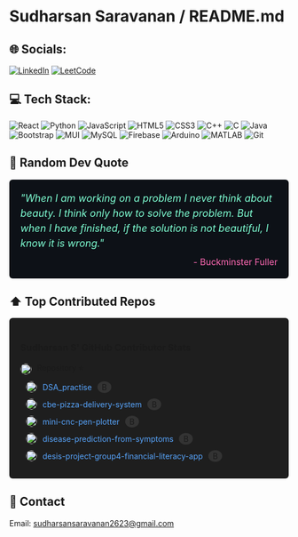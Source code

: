 # Sudharsan Saravanan / README.md

## 🌐 Socials:
[![LinkedIn](https://img.shields.io/badge/LinkedIn-0077B5?style=for-the-badge&logo=linkedin&logoColor=white)](https://www.linkedin.com/in/sudharsan-saravanan-456544299/)
[![LeetCode](https://img.shields.io/badge/LeetCode-FFA116?style=for-the-badge&logo=leetcode&logoColor=white)](https://leetcode.com/profile/sudharsansaravanan2623)

## 💻 Tech Stack:
![React](https://img.shields.io/badge/react-%2320232a.svg?style=for-the-badge&logo=react&logoColor=%2361DAFB)
![Python](https://img.shields.io/badge/python-3670A0?style=for-the-badge&logo=python&logoColor=ffdd54)
![JavaScript](https://img.shields.io/badge/javascript-%23323330.svg?style=for-the-badge&logo=javascript&logoColor=%23F7DF1E)
![HTML5](https://img.shields.io/badge/html5-%23E34F26.svg?style=for-the-badge&logo=html5&logoColor=white)
![CSS3](https://img.shields.io/badge/css3-%231572B6.svg?style=for-the-badge&logo=css3&logoColor=white)
![C++](https://img.shields.io/badge/c++-%2300599C.svg?style=for-the-badge&logo=c%2B%2B&logoColor=white)
![C](https://img.shields.io/badge/c-%2300599C.svg?style=for-the-badge&logo=c&logoColor=white)
![Java](https://img.shields.io/badge/java-%23ED8B00.svg?style=for-the-badge&logo=java&logoColor=white)
![Bootstrap](https://img.shields.io/badge/bootstrap-%23563D7C.svg?style=for-the-badge&logo=bootstrap&logoColor=white)
![MUI](https://img.shields.io/badge/MUI-%230081CB.svg?style=for-the-badge&logo=mui&logoColor=white)
![MySQL](https://img.shields.io/badge/mysql-%2300f.svg?style=for-the-badge&logo=mysql&logoColor=white)
![Firebase](https://img.shields.io/badge/firebase-%23039BE5.svg?style=for-the-badge&logo=firebase)
![Arduino](https://img.shields.io/badge/-Arduino-00979D?style=for-the-badge&logo=Arduino&logoColor=white)
![MATLAB](https://img.shields.io/badge/-MATLAB-0076A8?style=for-the-badge&logo=mathworks&logoColor=white)
![Git](https://img.shields.io/badge/git-%23F05033.svg?style=for-the-badge&logo=git&logoColor=white)

## 💭 Random Dev Quote
<div style="background-color: #0D1117; border-radius: 6px; padding: 20px; margin: 10px 0;">

<div style="color: #7FFFD4; font-size: 18px; font-style: italic; line-height: 1.5;">
"When I am working on a problem I never think about beauty. I think only how to solve the problem. But when I have finished, if the solution is not beautiful, I know it is wrong."
</div>

<div style="color: #FF69B4; font-size: 16px; text-align: right; margin-top: 10px;">
- Buckminster Fuller
</div>

</div>

## ⬆️ Top Contributed Repos
<div style="background-color: #1e1e1e; border-radius: 6px; padding: 20px; margin: 10px 0;">

### Sudharsan S' GitHub Contributor Stats

<div style="display: flex; align-items: center; gap: 10px; margin: 5px 0;">
    <img src="https://github.com/github.png" width="20" style="border-radius: 50%;">
    Repository ⭐
</div>

<div style="margin-left: 10px;">
    <div style="display: flex; align-items: center; gap: 10px; margin: 10px 0;">
        <img src="https://github.com/github.png" width="20" style="border-radius: 50%;">
        <a href="#" style="color: #58a6ff; text-decoration: none;">DSA_practise</a>
        <span style="background-color: #333; border-radius: 50%; padding: 2px 8px;">B</span>
    </div>
    <div style="display: flex; align-items: center; gap: 10px; margin: 10px 0;">
        <img src="https://github.com/github.png" width="20" style="border-radius: 50%;">
        <a href="#" style="color: #58a6ff; text-decoration: none;">cbe-pizza-delivery-system</a>
        <span style="background-color: #333; border-radius: 50%; padding: 2px 8px;">B</span>
    </div>
    <div style="display: flex; align-items: center; gap: 10px; margin: 10px 0;">
        <img src="https://github.com/github.png" width="20" style="border-radius: 50%;">
        <a href="#" style="color: #58a6ff; text-decoration: none;">mini-cnc-pen-plotter</a>
        <span style="background-color: #333; border-radius: 50%; padding: 2px 8px;">B</span>
    </div>
    <div style="display: flex; align-items: center; gap: 10px; margin: 10px 0;">
        <img src="https://github.com/github.png" width="20" style="border-radius: 50%;">
        <a href="#" style="color: #58a6ff; text-decoration: none;">disease-prediction-from-symptoms</a>
        <span style="background-color: #333; border-radius: 50%; padding: 2px 8px;">B</span>
    </div>
    <div style="display: flex; align-items: center; gap: 10px; margin: 10px 0;">
        <img src="https://github.com/github.png" width="20" style="border-radius: 50%;">
        <a href="#" style="color: #58a6ff; text-decoration: none;">desis-project-group4-financial-literacy-app</a>
        <span style="background-color: #333; border-radius: 50%; padding: 2px 8px;">B</span>
    </div>
</div>
</div>

## 📧 Contact
Email: sudharsansaravanan2623@gmail.com
